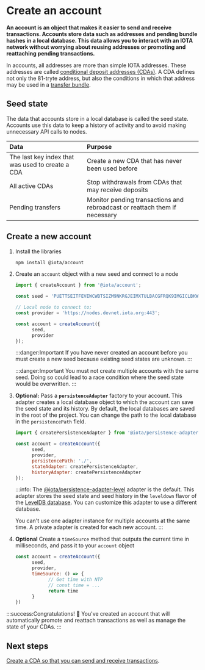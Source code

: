 # Create an account

**An account is an object that makes it easier to send and receive transactions. Accounts store data such as addresses and pending bundle hashes in a local database. This data allows you to interact with an IOTA network without worrying about reusing addresses or promoting and reattaching pending transactions.**

In accounts, all addresses are more than simple IOTA addresses. These addresses are called [conditional deposit addresses (CDAs)](../how-to-guides/create-and-manage-cda.md). A CDA defines not only the 81-tryte address, but also the conditions in which that address may be used in a [transfer bundle](root://getting-started/0.1/introduction/what-is-a-bundle.md).

## Seed state

The data that accounts store in a local database is called the seed state. Accounts use this data to keep a history of activity and to avoid making unnecessary API calls to nodes.

|**Data**| **Purpose**|
|:-----------------|:----------|
|The last key index that was used to create a CDA| Create a new CDA that has never been used before|
|All active CDAs|Stop withdrawals from CDAs that may receive deposits|
|Pending transfers| Monitor pending transactions and rebroadcast or reattach them if necessary|

## Create a new account

1. Install the libraries

      ```bash
      npm install @iota/account
      ```

2. Create an `account` object with a new seed and connect to a node
   
      ```js
      import { createAccount } from '@iota/account';

      const seed = 'PUETTSEITFEVEWCWBTSIZM9NKRGJEIMXTULBACGFRQK9IMGICLBKW9TTEVSDQMGWKBXPVCBMMCXWMNPDX';

      // Local node to connect to;
      const provider = 'https://nodes.devnet.iota.org:443';

      const account = createAccount({
            seed,
            provider
      });
      ```
      :::danger:Important
      If you have never created an account before you must create a new seed because existing seed states are unknown.
      :::

      :::danger:Important
      You must not create multiple accounts with the same seed. Doing so could lead to a race condition where the seed state would be overwritten.
      :::

3. **Optional:** Pass a **`persistenceAdapter`** factory to your account. This adapter creates a local database object to which the account can save the seed state and its history. By default, the local databases are saved in the root of the project. You can change the path to the local database in the `persistencePath` field.

      ```js
      import { createPersistenceAdapter } from '@iota/persistence-adapter-level';

      const account = createAccount({
            seed,
            provider,
            persistencePath: './',
            stateAdapter: createPersistenceAdapter,
            historyAdapter: createPersistenceAdapter
      });
      ```

      :::info:
      The [@iota/persistence-adapter-level](https://github.com/iotaledger/iota.js/tree/next/packages/persistence-adapter-level) adapter is the default. This adapter stores the seed state and seed history in the `leveldown` flavor of the [LevelDB database](http://leveldb.org/). You can customize this adapter to use a different database.

      You can't use one adapter instance for multiple accounts at the same time. A private adapter is created for each new account.
      :::

4. **Optional** Create a `timeSource` method that outputs the current time in milliseconds, and pass it to your `account` object

      ```js
      const account = createAccount({
            seed,
            provider,
            timeSource: () => {
                  // Get time with NTP
                  // const time = ...
                  return time
            }
      })
      ```

:::success:Congratulations! :tada:
You've created an account that will automatically promote and reattach transactions as well as manage the state of your CDAs.
:::

## Next steps

[Create a CDA so that you can send and receive transactions](../how-to-guides/create-and-manage-cda.md).
